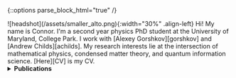 {::options parse_block_html="true" /}

<div markdown = "1">
![headshot](/assets/smaller_alto.png){:width="30%" .align-left} 
Hi! My name is Connor. I'm a second year physics PhD student at the University of Maryland, College Park. I work with [Alexey Gorshkov][gorshkov] and [Andrew Childs][achilds]. My research interests lie at the intersection of mathematical physics, condensed matter theory, and quantum information science. [Here][CV] is my CV. </div>


<script type="text/javascript">
	var arxiv_authorid = "0000-0001-9727-6967";
	var arxiv_format = "arxiv";
</script>
<script type="text/javascript" src="https://arxiv.org/js/myarticles.js"></script>

<details>
<summary markdown="0"><b>Publications</b></summary>

**See my [Google Scholar][google-scholar], [arXiv][arxiv]**

<div id="arxivfeed"></div>

*Not included:* My senior thesis, ["Equivariant de Rham Cohomology, Integration, and Localization: A Whirlwind Tour"][thesis]
</details>

[google-scholar]: https://scholar.google.com/citations?user=Mratg9YAAAAJ&hl=en
[arxiv]: https://arxiv.org/search/quant-ph?searchtype=author&query=Mooney,+T+C
[gorshkov]: https://jqi.umd.edu/people/alexey-gorshkov
[achilds]: https://www.cs.umd.edu/~amchilds/
[thesis]: https://connor-mooney.github.io/assets/docs/Senior_Thesis.pdf
[CV]: https://connor-mooney.github.io/assets/curriculumvitae.pdf
